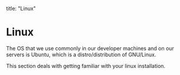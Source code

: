 title: "Linux"


# Linux
The OS that we use commonly in our developer machines and on our servers is Ubuntu, which is a distro/distribution of GNU/Linux.

This section deals with getting familiar with your linux installation.